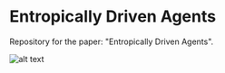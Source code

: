 # Entropically Driven Agents

Repository for the paper: "Entropically Driven Agents".

![alt text](http://fig.png)
